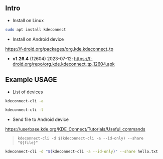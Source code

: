 ## Intro

- Install on Linux

```sh
sudo apt install kdeconnect
```

- Install on Android device

https://f-droid.org/packages/org.kde.kdeconnect_tp
- **v1.26.4** (12604) 2023-07-12: https://f-droid.org/repo/org.kde.kdeconnect_tp_12604.apk

## Example USAGE

- List of devices

```sh
kdeconnect-cli -a

kdeconnect-cli -l
```

- Send file to Android device

https://userbase.kde.org/KDE_Connect/Tutorials/Useful_commands

> `kdeconnect-cli -d $(kdeconnect-cli -a --id-only) --share "${file}"`

```sh
kdeconnect-cli -d "$(kdeconnect-cli -a --id-only)" --share hello.txt
```
